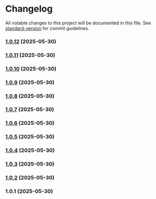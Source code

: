 # Changelog

All notable changes to this project will be documented in this file. See [standard-version](https://github.com/conventional-changelog/standard-version) for commit guidelines.

### [1.0.12](https://github.com/w3llcod3/shared-types/compare/v1.0.11...v1.0.12) (2025-05-30)

### [1.0.11](https://github.com/w3llcod3/shared-types/compare/v1.0.20...v1.0.11) (2025-05-30)

### [1.0.10](https://github.com/w3llcod3/shared-types/compare/v1.0.9...v1.0.10) (2025-05-30)

### [1.0.9](https://github.com/w3llcod3/shared-types/compare/v1.0.8...v1.0.9) (2025-05-30)

### [1.0.8](https://github.com/w3llcod3/shared-types/compare/v1.0.7...v1.0.8) (2025-05-30)

### [1.0.7](https://github.com/w3llcod3/shared-types/compare/v1.0.6...v1.0.7) (2025-05-30)

### [1.0.6](https://github.com/w3llcod3/shared-types/compare/v1.0.5...v1.0.6) (2025-05-30)

### [1.0.5](https://github.com/w3llcod3/shared-types/compare/v1.0.4...v1.0.5) (2025-05-30)

### [1.0.4](https://github.com/w3llcod3/shared-types/compare/v1.0.3...v1.0.4) (2025-05-30)

### [1.0.3](https://github.com/w3llcod3/shared-types/compare/v1.0.2...v1.0.3) (2025-05-30)

### [1.0.2](https://github.com/w3llcod3/shared-types/compare/v1.0.1...v1.0.2) (2025-05-30)

### 1.0.1 (2025-05-30)
